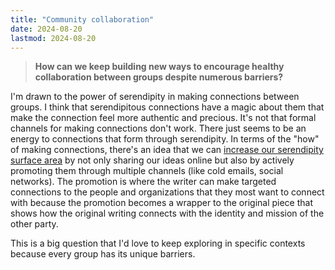 ```yaml
---
title: "Community collaboration"
date: 2024-08-20
lastmod: 2024-08-20
---
```


> **How can we keep building new ways to encourage healthy collaboration between groups despite numerous barriers?**

I'm drawn to the power of serendipity in making connections between groups. I think that serendipitous connections have a magic about them that make the connection feel more authentic and precious. It's not that formal channels for making connections don't work. There just seems to be an energy to connections that form through serendipity. In terms of the "how" of making connections, there's an idea that we can [increase our serendipity surface area](https://www.johnnicholas.org/p/writing-luck) by not only sharing our ideas online but also by actively promoting them through multiple channels (like cold emails, social networks). The promotion is where the writer can make targeted connections to the people and organizations that they most want to connect with because the promotion becomes a wrapper to the original piece that shows how the original writing connects with the identity and mission of the other party.  
    
This is a big question that I'd love to keep exploring in specific contexts because every group has its unique barriers.
